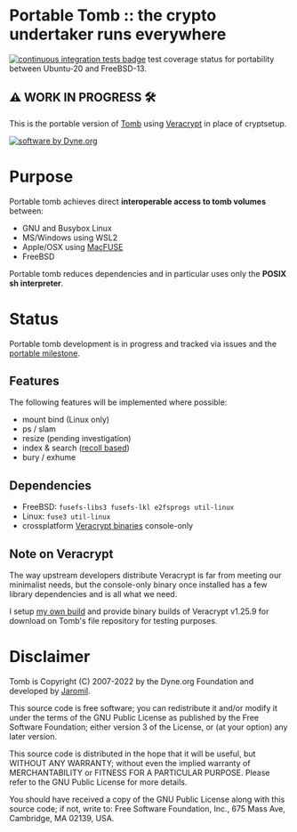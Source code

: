 
# Portable Tomb :: the crypto undertaker runs everywhere

 [![continuous integration tests badge](https://github.com/dyne/tomb/actions/workflows/portable.yml/badge.svg)](https://github.com/dyne/Tomb/actions) test coverage status for portability between Ubuntu-20 and FreeBSD-13.
 
## ⚠️ WORK IN PROGRESS 🛠️

This is the portable version of [Tomb](https://github.com/dyne/tomb) using [Veracrypt](https://www.veracrypt.fr) in place of cryptsetup.

[![software by Dyne.org](https://files.dyne.org/software_by_dyne.png)](http://www.dyne.org)

# Purpose

Portable tomb achieves direct **interoperable access to tomb volumes** between:

- GNU and Busybox Linux
- MS/Windows using WSL2
- Apple/OSX using [MacFUSE](https://osxfuse.github.io/)
- FreeBSD

Portable tomb reduces dependencies and in particular uses only the **POSIX sh interpreter**.

# Status

Portable tomb development is in progress and tracked via issues and the [portable milestone](https://github.com/dyne/Tomb/milestone/9).

## Features

The following features will be implemented where possible:

- mount bind (Linux only)
- ps / slam
- resize (pending investigation)
- index & search ([recoll based](https://github.com/dyne/Tomb/issues/211))
- bury / exhume

## Dependencies

- FreeBSD: `fusefs-libs3 fusefs-lkl e2fsprogs util-linux`
- Linux: `fuse3 util-linux`
- crossplatform [Veracrypt binaries](https://files.dyne.org/tomb3/third-party) console-only

## Note on Veracrypt

The way upstream developers distribute Veracrypt is far from meeting our minimalist needs, but the console-only binary once installed has a few library dependencies and is all what we need.

I setup [my own build](https://github.com/jaromil/veracrypt) and provide binary builds of Veracrypt v1.25.9 for download on Tomb's file repository for testing purposes.

# Disclaimer

Tomb is Copyright (C) 2007-2022 by the Dyne.org Foundation and
developed by [Jaromil](https://github.com/jaromil).

This source code is free software; you can redistribute it and/or
modify it under the terms of the GNU Public License as published by
the Free Software Foundation; either version 3 of the License, or
(at your option) any later version.

This source code is distributed in the hope that it will be useful,
but WITHOUT ANY WARRANTY; without even the implied warranty of
MERCHANTABILITY or FITNESS FOR A PARTICULAR PURPOSE.  Please refer
to the GNU Public License for more details.

You should have received a copy of the GNU Public License along with
this source code; if not, write to: Free Software Foundation, Inc.,
675 Mass Ave, Cambridge, MA 02139, USA.
